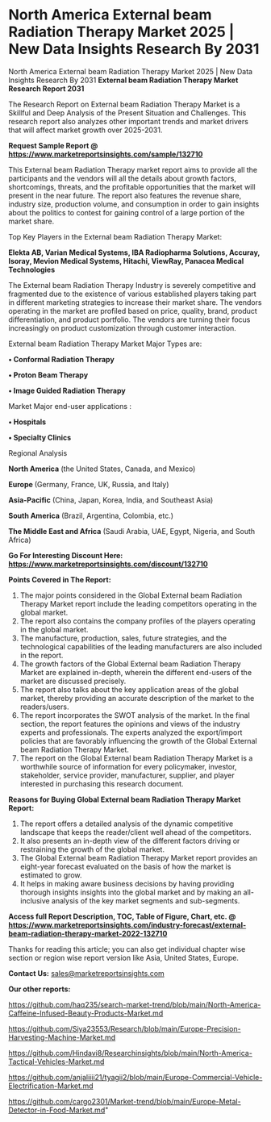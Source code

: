 # North America External beam Radiation Therapy Market 2025 | New Data Insights Research By 2031
North America External beam Radiation Therapy Market 2025 | New Data Insights Research By 2031
<strong>External beam Radiation Therapy Market Research Report 2031</strong>

The Research Report on External beam Radiation Therapy Market is a Skillful and Deep Analysis of the Present Situation and Challenges. This research report also analyzes other important trends and market drivers that will affect market growth over 2025-2031.

<strong>Request Sample Report @ <a href=https://www.marketreportsinsights.com/sample/132710>https://www.marketreportsinsights.com/sample/132710</a></strong>

This External beam Radiation Therapy market report aims to provide all the participants and the vendors will all the details about growth factors, shortcomings, threats, and the profitable opportunities that the market will present in the near future. The report also features the revenue share, industry size, production volume, and consumption in order to gain insights about the politics to contest for gaining control of a large portion of the market share.

Top Key Players in the External beam Radiation Therapy Market:

<strong>Elekta AB, Varian Medical Systems, IBA Radiopharma Solutions, Accuray, Isoray, Mevion Medical Systems, Hitachi, ViewRay, Panacea Medical Technologies</strong>

The External beam Radiation Therapy Industry is severely competitive and fragmented due to the existence of various established players taking part in different marketing strategies to increase their market share. The vendors operating in the market are profiled based on price, quality, brand, product differentiation, and product portfolio. The vendors are turning their focus increasingly on product customization through customer interaction.

External beam Radiation Therapy Market Major Types are:

<strong>• Conformal Radiation Therapy

• Proton Beam Therapy

• Image Guided Radiation Therapy</strong>

Market Major end-user applications :

<strong>• Hospitals

• Specialty Clinics</strong>

Regional Analysis

</u><strong><b>North America</b></strong> (the United States, Canada, and Mexico)

<strong><b>Europe </b></strong>(Germany, France, UK, Russia, and Italy)

<strong><b>Asia-Pacific</b></strong> (China, Japan, Korea, India, and Southeast Asia)

<strong><b>South America</b></strong> (Brazil, Argentina, Colombia, etc.)

<strong><b>The Middle East and Africa</b></strong> (Saudi Arabia, UAE, Egypt, Nigeria, and South Africa)

<strong>Go For Interesting Discount Here: <a href=https://www.marketreportsinsights.com/discount/132710>https://www.marketreportsinsights.com/discount/132710</a></strong>

<strong>Points Covered in The Report:</strong>
<ol>
  <li>The major points considered in the Global External beam Radiation Therapy Market report include the leading competitors operating in the global market.</li>
  <li>The report also contains the company profiles of the players operating in the global market.</li>
  <li>The manufacture, production, sales, future strategies, and the technological capabilities of the leading manufacturers are also included in the report.</li>
  <li>The growth factors of the Global External beam Radiation Therapy Market are explained in-depth, wherein the different end-users of the market are discussed precisely.</li>
  <li>The report also talks about the key application areas of the global market, thereby providing an accurate description of the market to the readers/users.</li>
  <li>The report incorporates the SWOT analysis of the market. In the final section, the report features the opinions and views of the industry experts and professionals. The experts analyzed the export/import policies that are favorably influencing the growth of the Global External beam Radiation Therapy Market.</li>
  <li>The report on the Global External beam Radiation Therapy Market is a worthwhile source of information for every policymaker, investor, stakeholder, service provider, manufacturer, supplier, and player interested in purchasing this research document.</li>
</ol>
<strong>Reasons for Buying Global External beam Radiation Therapy Market Report:</strong>

<ol>
  <li>The report offers a detailed analysis of the dynamic competitive landscape that keeps the reader/client well ahead of the competitors.</li>
  <li>It also presents an in-depth view of the different factors driving or restraining the growth of the global market.</li>
  <li>The Global External beam Radiation Therapy Market report provides an eight-year forecast evaluated on the basis of how the market is estimated to grow.</li>
  <li>It helps in making aware business decisions by having providing thorough insights insights into the global market and by making an all-inclusive analysis of the key market segments and sub-segments.</li>
</ol>
<strong>Access full Report Description, TOC, Table of Figure, Chart, etc. @ <a href=https://www.marketreportsinsights.com/industry-forecast/external-beam-radiation-therapy-market-2022-132710>https://www.marketreportsinsights.com/industry-forecast/external-beam-radiation-therapy-market-2022-132710</a></strong>


Thanks for reading this article; you can also get individual chapter wise section or region wise report version like Asia, United States, Europe.

<strong>Contact Us:</strong>
sales@marketreportsinsights.com

<strong>Our other reports:</strong>

<a href=https://github.com/haq235/search-market-trend/blob/main/North-America-Caffeine-Infused-Beauty-Products-Market.md>https://github.com/haq235/search-market-trend/blob/main/North-America-Caffeine-Infused-Beauty-Products-Market.md</a>

<a href=https://github.com/Siya23553/Research/blob/main/Europe-Precision-Harvesting-Machine-Market.md>https://github.com/Siya23553/Research/blob/main/Europe-Precision-Harvesting-Machine-Market.md</a>

<a href=https://github.com/Hindavi8/Researchinsights/blob/main/North-America-Tactical-Vehicles-Market.md>https://github.com/Hindavi8/Researchinsights/blob/main/North-America-Tactical-Vehicles-Market.md</a>

<a href=https://github.com/anjaliiii21/tyagii2/blob/main/Europe-Commercial-Vehicle-Electrification-Market.md>https://github.com/anjaliiii21/tyagii2/blob/main/Europe-Commercial-Vehicle-Electrification-Market.md</a>

<a href=https://github.com/cargo2301/Market-trend/blob/main/Europe-Metal-Detector-in-Food-Market.md>https://github.com/cargo2301/Market-trend/blob/main/Europe-Metal-Detector-in-Food-Market.md</a>"
